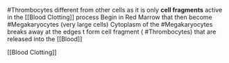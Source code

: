 #Thrombocytes
	different from other cells as it is only **cell fragments**
	active in the [[Blood Clotting]] process
	Begin in Red Marrow that then become #Megakaryocytes (very large cells)
	Cytoplasm of the #Megakaryocytes breaks away at the edges t form cell fragment ( #Thrombocytes) that are released into the [[Blood]]

[[Blood Clotting]]